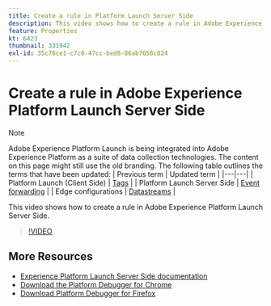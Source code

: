 ```yaml
---
title: Create a rule in Platform Launch Server Side
description: This video shows how to create a rule in Adobe Experience Platform Launch Server Side.
feature: Properties
kt: 6423
thumbnail: 331942
exl-id: 35c76ce1-c7c0-47cc-bed8-86ab7656c824
---
```

# Create a rule in Adobe Experience Platform Launch Server Side

>[!NOTE]
>
>Adobe Experience Platform Launch is being integrated into Adobe Experience Platform as a suite of data collection technologies. The content on this page might still use the old branding. The following table outlines the terms that have been updated:
>| Previous term | Updated term |
>|---|---|
>| Platform Launch (Client Side) | [Tags](https://experienceleague.adobe.com/docs/launch/using/home.html) |
>| Platform Launch Server Side | [Event forwarding](https://experienceleague.adobe.com/docs/launch/using/server-side-info/server-side-overview.html) |
>| Edge configurations  |  [Datastreams](https://experienceleague.adobe.com/docs/experience-platform/edge/fundamentals/datastreams.html) |

This video shows how to create a rule in Adobe Experience Platform Launch Server Side. 

>[!VIDEO](https://video.tv.adobe.com/v/331942?quality=12&learn=on)

## More Resources

* [Experience Platform Launch Server Side documentation](https://experienceleague.adobe.com/docs/launch/using/server-side-info/server-side-overview.html)
* [Download the Platform Debugger for Chrome](https://chrome.google.com/webstore/detail/adobe-experience-platform/bfnnokhpnncpkdmbokanobigaccjkpob)
* [Download Platform Debugger for Firefox](https://addons.mozilla.org/en-US/firefox/addon/adobe-experience-platform-dbg/)
